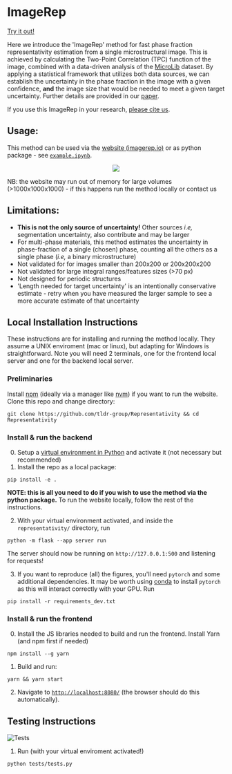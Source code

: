 # ImageRep

[Try it out!](https://www.imagerep.io/)

Here we introduce the 'ImageRep' method for fast phase fraction representativity estimation from a single microstructural image. This is achieved by calculating the Two-Point Correlation (TPC) function of the image, combined with a data-driven analysis of the [MicroLib](https://microlib.io/) dataset. By applying a statistical framework that utilizes both data sources, we can establish the uncertainty in the phase fraction in the image with a given confidence, **and** the image size that would be needed to meet a given target uncertainty. Further details are provided in our [paper](CITATION.cff).

If you use this ImageRep in your research, [please cite us](CITATION.cff).

## Usage:

This method can be used via the [website (imagerep.io)](https://www.imagerep.io/) or as python package - see [`example.ipynb`](example.ipynb).

<p align="center">
    <img src="https://sambasegment.blob.core.windows.net/resources/repr_repo_v2.gif">
</p>

NB: the website may run out of memory for large volumes (>1000x1000x1000) - if this happens run the method locally or contact us

## Limitations:
- **This is not the only source of uncertainty!** Other sources *i.e,* segmentation uncertainty, also contribute and may be larger
- For multi-phase materials, this method estimates the uncertainty in phase-fraction of a single (chosen) phase, counting all the others as a single phase (*i.e,* a binary microstructure)
- Not validated for for images smaller than 200x200 or 200x200x200
- Not validated for large integral ranges/features sizes (>70 px) 
- Not designed for periodic structures
- 'Length needed for target uncertainty' is an intentionally conservative estimate - retry when you have measured the larger sample to see a more accurate estimate of that uncertainty

## Local Installation Instructions

These instructions are for installing and running the method locally. They assume a UNIX enviroment (mac or linux), but adapting for Windows is straightforward. Note you will need 2 terminals, one for the frontend local server and one for the backend local server.

### Preliminaries

Install [npm](https://docs.npmjs.com/downloading-and-installing-node-js-and-npm) (ideally via a manager like [nvm](https://github.com/nvm-sh/nvm)) if you want to run the website. Clone this repo and change directory:
```
git clone https://github.com/tldr-group/Representativity && cd Representativity
```


### Install & run the backend

0. Setup a [virtual environment in Python](https://docs.python.org/3/library/venv.html) and activate it (not necessary but recommended)
1. Install the repo as a local package:

```
pip install -e .
```

**NOTE: this is all you need to do if you wish to use the method via the python package.** To run the website locally, follow the rest of the instructions.

2. With your virtual environment activated, and inside the `representativity/` directory, run

```
python -m flask --app server run
```

The server should now be running on `http://127.0.0.1:500` and listening for requests!


3. If you want to reproduce (all) the figures, you'll need `pytorch` and some additional dependencies. It may be worth using [conda](https://www.anaconda.com/) to install `pytorch` as this will interact correctly with your GPU. Run
```
pip install -r requirements_dev.txt
```


### Install & run the frontend

0. Install the JS libraries needed to build and run the frontend. Install Yarn (and npm first if needed)

```
npm install --g yarn
```

1. Build and run:

```
yarn && yarn start
```

2. Navigate to [`http://localhost:8080/`](http://localhost:8080/) (the browser should do this automatically).

## Testing Instructions

![Tests](https://github.com/tldr-group/Representativity/actions/workflows/tests.yml/badge.svg)

1. Run (with your virtual enviroment activated!)

```
python tests/tests.py
```